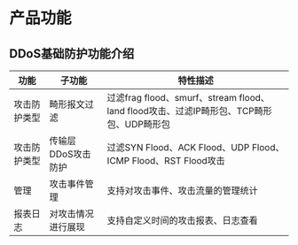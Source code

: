 # 产品功能

## DDoS基础防护功能介绍

| 功能         | 子功能             | 特性描述                                                     |
| ------------ | ------------------ | ------------------------------------------------------------ |
| 攻击防护类型 | 畸形报文过滤       | 过滤frag flood、smurf、stream flood、land flood攻击、过滤IP畸形包、TCP畸形包、UDP畸形包 |
| 攻击防护类型 | 传输层DDoS攻击防护 | 过滤SYN Flood、ACK Flood、UDP Flood、ICMP Flood、RST Flood攻击 |
| 管理         | 攻击事件管理       | 支持对攻击事件、攻击流量的管理统计                           |
| 报表日志     | 对攻击情况进行展现 | 支持自定义时间的攻击报表、日志查看                           |
